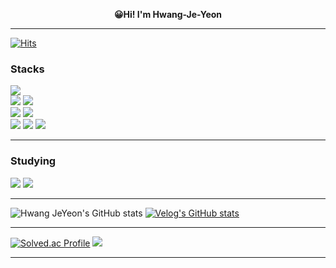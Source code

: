 
<div align="center">

<b>😀Hi! I'm Hwang-Je-Yeon</b>

</div>

***

[![Hits](https://hits.seeyoufarm.com/api/count/incr/badge.svg?url=https%3A%2F%2Fgithub.com%2Fhwangjeyeon&count_bg=%23A5DAFF&title_bg=%23000000&icon=lbry.svg&icon_color=%23FFFFFF&title=visitors&edge_flat=false)](https://hits.seeyoufarm.com)

### Stacks

<p align="left">
<img src="https://img.shields.io/badge/JAVA-000000?style=for-the-badge&logo=openjdk&logoColor=white">
<br>
<img src="https://img.shields.io/badge/SPRING BOOT-6DB33F?style=for-the-badge&logo=springboot&logoColor=white">
<img src="https://img.shields.io/badge/SPRING DATA JPA-6DB33F?style=for-the-badge&logo=hibernate&logoColor=white">  
<br>
<img src="https://img.shields.io/badge/MYSQL-4479A1?style=for-the-badge&logo=mysql&logoColor=white">
<img src="https://img.shields.io/badge/mariadb-003545?style=for-the-badge&logo=mariadb&logoColor=white">
<br>
<img src="https://img.shields.io/badge/GIT-F05032?style=for-the-badge&logo=git&logoColor=white"> 
<img src="https://img.shields.io/badge/DOCKER-2496ED?style=for-the-badge&logo=Docker&logoColor=white">
<img src="https://img.shields.io/badge/JENKINS-D24939?style=for-the-badge&logo=Jenkins&logoColor=white">
</p>

---

### Studying
<p align="left">
<img src="https://img.shields.io/badge/SPRING SECURITY-6DB33F?style=for-the-badge&logo=SPRINGSECURITY&logoColor=white">
<img src="https://img.shields.io/badge/REDIS-FF4438?style=for-the-badge&logo=REDIS&logoColor=white">
  
</p>

---

![Hwang JeYeon's GitHub stats](https://github-readme-stats.vercel.app/api?username=hwangjeyeon&theme=tokyonight&layout=compact&show_icons=true)
[![Velog's GitHub stats](https://velog-github-badge.vercel.app/badge/hwangjeyeon?thema=dark&posts=3)]([https://velog.io/@hwangjeyeon](https://velog.io/@hwangjeyeon/posts))

---


[![Solved.ac Profile](http://mazassumnida.wtf/api/v2/generate_badge?boj=hwangjeyeon)](https://solved.ac/hwangjeyeon/)
<a href="https://opgc.me/#/users/hwangjeyeon" target="_blank"><img src="https://prd-opgc-api.opgc.me/githubs/users/hwangjeyeon/tag/?theme=basic" /></a>

--- 


<!--
**hwangjeyeon/hwangjeyeon** is a ✨ _special_ ✨ repository because its `README.md` (this file) appears on your GitHub profile.

Here are some ideas to get you started:

- 🔭 I’m currently working on ...
- 🌱 I’m currently learning ...
- 👯 I’m looking to collaborate on ...
- 🤔 I’m looking for help with ...
- 💬 Ask me about ...
- 📫 How to reach me: ...
- 😄 Pronouns: ...
- ⚡ Fun fact: ...
-->
